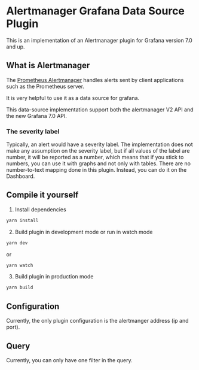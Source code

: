 # Alertmanager Grafana Data Source Plugin

This is an implementation of an Alertmanager plugin for Grafana version 7.0 and up.

## What is Alertmanager
The [Prometheus Alertmanager](https://prometheus.io/docs/alerting/latest/alertmanager/) handles alerts sent by client applications such as the Prometheus server.

It is very helpful to use it as a data source for grafana.

This data-source implementation support both the alertmanager V2 API and the new Grafana 7.0 API.

### The severity label
Typically, an alert would have a severity label. The implementation does not make any assumption on the severity label, but if all values of the label are number,
it will be reported as a number, which means that if you stick to numbers, you can use it with graphs and not only with tables.
There are no number-to-text mapping done in this plugin. Instead, you can do it on the Dashboard.

## Compile it yourself
1. Install dependencies
```BASH
yarn install
```
2. Build plugin in development mode or run in watch mode
```BASH
yarn dev
```
or
```BASH
yarn watch
```
3. Build plugin in production mode
```BASH
yarn build
```
## Configuration
Currently, the only plugin configuration is the alertmanger address (ip and port).

## Query
Currently, you can only have one filter in the query.